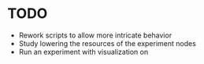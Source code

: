 # TODO
* Rework scripts to allow more intricate behavior
* Study lowering the resources of the experiment nodes
* Run an experiment with visualization on
